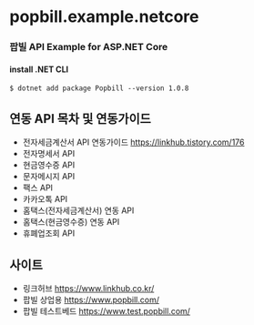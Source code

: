 # popbill.example.netcore


### 팝빌 API Example for ASP.NET Core


#### install .NET CLI
    $ dotnet add package Popbill --version 1.0.8


연동 API 목차 및 연동가이드
-----------------
* 전자세금계산서 API 연동가이드 <https://linkhub.tistory.com/176> 
* 전자명세서 API
* 현금영수증 API
* 문자메시지 API
* 팩스 API
* 카카오톡 API
* 홈택스(전자세금계산서) 연동 API
* 홈택스(현금영수증) 연동 API
* 휴폐업조회 API

사이트
-------------------------------
* 링크허브 <https://www.linkhub.co.kr/>
* 팝빌 상업용 <https://www.popbill.com/>
* 팝빌 테스트베드 <https://www.test.popbill.com/>